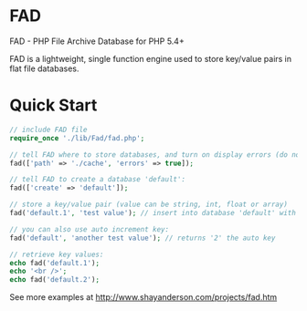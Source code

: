 FAD
===

FAD - PHP File Archive Database for PHP 5.4+

FAD is a lightweight, single function engine used to store key/value pairs in flat file databases.

Quick Start
===
```php
// include FAD file 
require_once './lib/Fad/fad.php'; 

// tell FAD where to store databases, and turn on display errors (do not use for production servers) 
fad(['path' => './cache', 'errors' => true]); 

// tell FAD to create a database 'default': 
fad(['create' => 'default']); 

// store a key/value pair (value can be string, int, float or array) 
fad('default.1', 'test value'); // insert into database 'default' with key '1' 

// you can also use auto increment key: 
fad('default', 'another test value'); // returns '2' the auto key 

// retrieve key values: 
echo fad('default.1'); 
echo '<br />'; 
echo fad('default.2');
```

See more examples at http://www.shayanderson.com/projects/fad.htm
